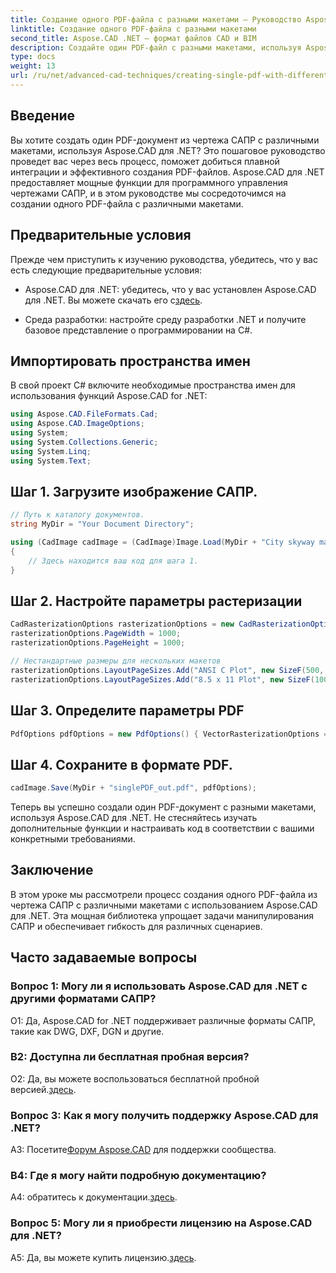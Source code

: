```yaml
---
title: Создание одного PDF-файла с разными макетами — Руководство Aspose.CAD
linktitle: Создание одного PDF-файла с разными макетами
second_title: Aspose.CAD .NET — формат файлов CAD и BIM
description: Создайте один PDF-файл с разными макетами, используя Aspose.CAD для .NET. Следуйте нашему пошаговому руководству для плавной интеграции и эффективного создания PDF-файлов.
type: docs
weight: 13
url: /ru/net/advanced-cad-techniques/creating-single-pdf-with-different-layouts/
---
```

## Введение

Вы хотите создать один PDF-документ из чертежа САПР с различными макетами, используя Aspose.CAD для .NET? Это пошаговое руководство проведет вас через весь процесс, поможет добиться плавной интеграции и эффективного создания PDF-файлов. Aspose.CAD для .NET предоставляет мощные функции для программного управления чертежами САПР, и в этом руководстве мы сосредоточимся на создании одного PDF-файла с различными макетами.

## Предварительные условия

Прежде чем приступить к изучению руководства, убедитесь, что у вас есть следующие предварительные условия:

-  Aspose.CAD для .NET: убедитесь, что у вас установлен Aspose.CAD для .NET. Вы можете скачать его с[здесь](https://releases.aspose.com/cad/net/).

- Среда разработки: настройте среду разработки .NET и получите базовое представление о программировании на C#.

## Импортировать пространства имен

В свой проект C# включите необходимые пространства имен для использования функций Aspose.CAD for .NET:

```csharp
using Aspose.CAD.FileFormats.Cad;
using Aspose.CAD.ImageOptions;
using System;
using System.Collections.Generic;
using System.Linq;
using System.Text;
```

## Шаг 1. Загрузите изображение САПР.

```csharp
// Путь к каталогу документов.
string MyDir = "Your Document Directory";

using (CadImage cadImage = (CadImage)Image.Load(MyDir + "City skyway map.dwg"))
{
    // Здесь находится ваш код для шага 1.
}
```

## Шаг 2. Настройте параметры растеризации

```csharp
CadRasterizationOptions rasterizationOptions = new CadRasterizationOptions();
rasterizationOptions.PageWidth = 1000;
rasterizationOptions.PageHeight = 1000;

// Нестандартные размеры для нескольких макетов
rasterizationOptions.LayoutPageSizes.Add("ANSI C Plot", new SizeF(500, 1000));
rasterizationOptions.LayoutPageSizes.Add("8.5 x 11 Plot", new SizeF(1000, 100));
```

## Шаг 3. Определите параметры PDF

```csharp
PdfOptions pdfOptions = new PdfOptions() { VectorRasterizationOptions = rasterizationOptions };
```

## Шаг 4. Сохраните в формате PDF.

```csharp
cadImage.Save(MyDir + "singlePDF_out.pdf", pdfOptions);
```

Теперь вы успешно создали один PDF-документ с разными макетами, используя Aspose.CAD для .NET. Не стесняйтесь изучать дополнительные функции и настраивать код в соответствии с вашими конкретными требованиями.

## Заключение

В этом уроке мы рассмотрели процесс создания одного PDF-файла из чертежа САПР с различными макетами с использованием Aspose.CAD для .NET. Эта мощная библиотека упрощает задачи манипулирования САПР и обеспечивает гибкость для различных сценариев.

## Часто задаваемые вопросы

### Вопрос 1: Могу ли я использовать Aspose.CAD для .NET с другими форматами САПР?

О1: Да, Aspose.CAD for .NET поддерживает различные форматы САПР, такие как DWG, DXF, DGN и другие.

### В2: Доступна ли бесплатная пробная версия?

 О2: Да, вы можете воспользоваться бесплатной пробной версией.[здесь](https://releases.aspose.com/).

### Вопрос 3: Как я могу получить поддержку Aspose.CAD для .NET?

 A3: Посетите[Форум Aspose.CAD](https://forum.aspose.com/c/cad/19) для поддержки сообщества.

### В4: Где я могу найти подробную документацию?

 A4: обратитесь к документации.[здесь](https://reference.aspose.com/cad/net/).

### Вопрос 5: Могу ли я приобрести лицензию на Aspose.CAD для .NET?

 A5: Да, вы можете купить лицензию.[здесь](https://purchase.aspose.com/buy).